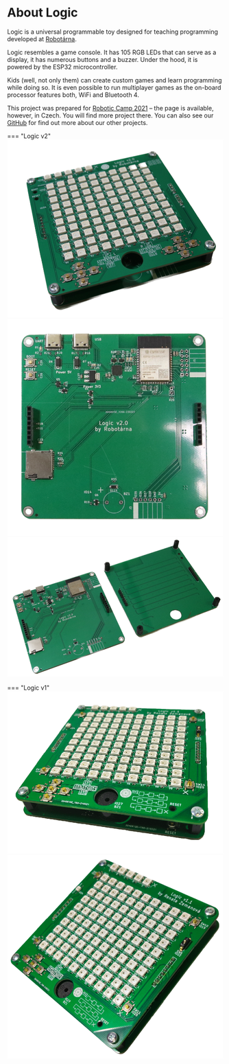 # About Logic

Logic is a universal programmable toy designed for teaching programming
developed at [Robotárna](https://helceletka.cz/robotarna).

Logic resembles a game console. It has 105 RGB LEDs that can serve as a display, it
has numerous buttons and a buzzer. Under the hood, it is powered by the ESP32
microcontroller.

Kids (well, not only them) can create custom games and
learn programming while doing so. It is even possible to run multiplayer games as the on-board
processor features both, WiFi and Bluetooth 4.

This project was prepared for [Robotic Camp 2021](https://robotickytabor.cz/) ­–
the page is available, however, in Czech. You will find more project there. You
can also see our [GitHub](https://github.com/RoboticsBrno) for find out more
about our other projects.

=== "Logic v2"
	![RoboSvit schéma](assets/fancy/Logic-v2-img1.png)
	![RoboSvit schéma](assets/fancy/Logic-v2-img3.png)
	![RoboSvit schéma](assets/fancy/Logic-v2-img2.png)

=== "Logic v1"
	![RoboSvit schéma](assets/fancy/Logic_fancy-1.png)
	![RoboSvit schéma](assets/fancy/Logic_fancy-2.png)
